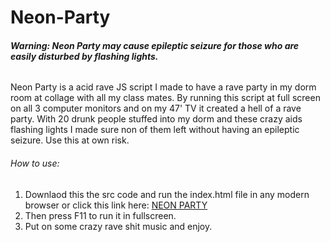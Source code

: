 # Neon-Party

###### **Warning: Neon Party may cause epileptic seizure for those who are easily disturbed by flashing lights.**

Neon Party is a acid rave JS script I made to have a rave party in my dorm room at collage with all my class mates.
By running this script at full screen on all 3 computer monitors and on my 47' TV it created a hell of a rave party.
With 20 drunk people stuffed into my dorm and these crazy aids flashing lights I made sure non of them left without having an epileptic seizure. Use this at own risk.

###### How to use:
1. Downlaod this the src code and run the index.html file in any modern browser or click this link here: [NEON PARTY](https://cdn.rawgit.com/EwyBoy/Neon-Party/5b3e6e8d/index.html)
2. Then press F11 to run it in fullscreen.
3. Put on some crazy rave shit music and enjoy.
